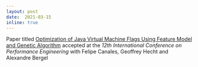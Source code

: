 ```yaml
--- 
layout: post 
date:  2021-03-15
inline: true
---
```


Paper titled [Optimization of Java Virtual Machine Flags Using Feature Model and Genetic Algorithm](http://bergel.eu/MyPapers/Cana21a-JVMGlagsAndGA.pdf) accepted at the _12th International Conference on Performance Engineering_ with Felipe Canales, Geoffrey Hecht and Alexandre Bergel

